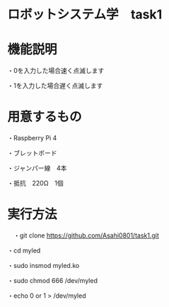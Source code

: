 # ロボットシステム学　task1

# 機能説明


  ・0を入力した場合速く点滅します
  
  
  ・1を入力した場合遅く点滅します
  
# 用意するもの


  ・Raspberry Pi 4
 
 
  ・ブレットボード
  
  
  ・ジャンパー線　4本
  
  
  ・抵抗　220Ω　1個


# 実行方法


　・git clone https://github.com/Asahi0801/task1.git
 
 
  ・cd myled
  
  
  ・sudo insmod myled.ko
  
  
  ・sudo chmod 666 /dev/myled
  
  
  ・echo 0 or 1 > /dev/myled

　


  
